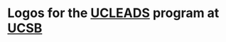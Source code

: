 # Logos for the [UCLEADS][] program at [UCSB][]

  [ucleads]: http://education.cnsi.ucsb.edu/ucleads/
  [ucsb]: http://ucsb.edu/


